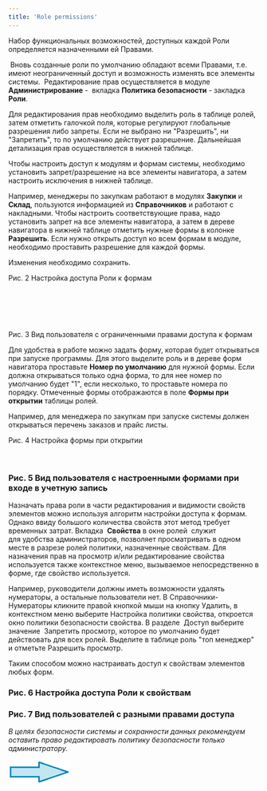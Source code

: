 ```yaml
---
title: 'Role permissions'
---
```


Набор функциональных возможностей, доступных каждой Роли определяется назначенными ей Правами. 

 Вновь созданные роли по умолчанию обладают всеми Правами, т.е. имеют неограниченный доступ и возможность изменять все элементы системы.  Редактирование прав осуществляется в модуле **Администрирование** -  вкладка **Политика безопасности** - закладка **Роли**.

Для редактирования прав необходимо выделить роль в таблице ролей, затем отметить галочкой поля, которые регулируют глобальные разрешения либо запреты. Если не выбрано ни "Разрешить", ни "Запретить", то по умолчанию действует разрешение. Дальнейшая детализация прав осуществляется в нижней таблице. 


  

Чтобы настроить доступ к модулям и формам системы, необходимо установить запрет/разрешение на все элементы навигатора, а затем настроить исключения в нижней таблице.

Например, менеджеры по закупкам работают в модулях **Закупки** и **Склад**, пользуются информацией из **Справочников** и работают с накладными. Чтобы настроить соответствующие права, надо установить запрет на все элементы навигатора, а затем в дереве навигатора в нижней таблице отметить нужные формы в колонке  **Разрешить**. Если нужно открыть доступ ко всем формам в модуле, необходимо проставить разрешение для каждой формы. 

Изменения необходимо сохранить.


  

  

  

  

  

  

  

  

  

Рис. 2 Настройка доступа Роли к формам                                                                                                                                                                                                                                                      


                                                                                                                                            

  

  

  

  

  

  

  

Рис. 3 Вид пользователя с ограниченными правами доступа к формам

  

Для удобства в работе можно задать форму, которая будет открываться при запуске программы. Для этого выделите роль и в дереве форм навигатора проставьте **Номер по умолчанию** для нужной формы. Если должна открываться только одна форма, то для нее номер по умолчанию будет "1", если несколько, то проставьте номера по порядку. Отмеченные формы отображаются в поле **Формы при открытии** таблицы ролей. 

Например, для менеджера по закупкам при запуске системы должен открываться перечень заказов и прайс листы.  


Рис. 4 Настройка формы при открытии                                                                                                                                                                                                                              


### Рис. 5 Вид пользователя с настроенными формами при входе в учетную запись

Назначать права роли в части редактирования и видимости свойств элементов можно используя алгоритм настройки доступа к формам.  Однако ввиду большого количества свойств этот метод требует временных затрат. Вкладка  **Свойства** в окне ролей  служит для удобства администраторов, позволяет просматривать в одном месте в разрезе ролей политики, назначенные свойствам. Для назначения прав на просмотр и/или редактирование свойства используется также контекстное меню, вызываемое непосредственно в форме, где свойство используется.

Например, руководители должны иметь возможности удалять нумераторы, а остальные пользователи нет. В Справочники-Нумераторы кликните правой кнопкой мыши на кнопку Удалить, в контекстном меню выберите Настройка политики свойства, откроется окно политики безопасности свойства. В разделе  Доступ выберите значение  Запретить просмотр, которое по умолчанию будет действовать для всех ролей. Выделите в таблице роль "топ менеджер" и отметьте Разрешить просмотр.

Таким способом можно настраивать доступ к свойствам элементов любых форм.


### Рис. 6 Настройка доступа Роли к свойствам

  

  

  


### Рис. 7 Вид пользователей с разными правами доступа

*В целях безопасности системы и сохранности данных рекомендуем оставить право редактировать политику безопасности только администратору.*

  

  


[![](attachments/12812599/12812600.png)](Users.md)

  
